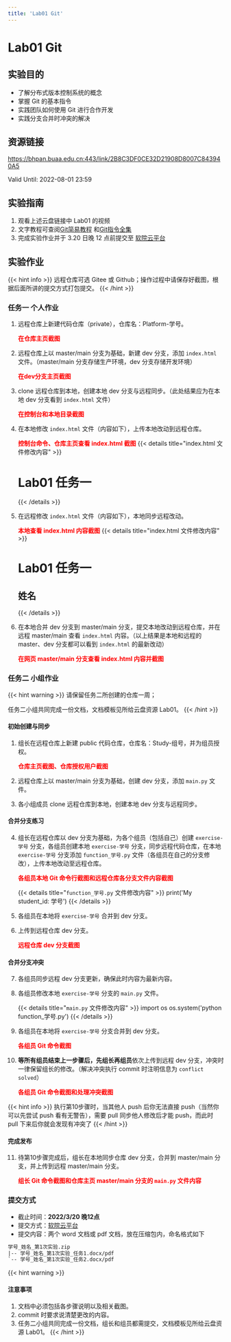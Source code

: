 ```yaml
---
title: 'Lab01 Git'
---
```


# Lab01 Git

## 实验目的

- 了解分布式版本控制系统的概念
- 掌握 Git 的基本指令
- 实践团队如何使用 Git 进行合作开发
- 实践分支合并时冲突的解决

## 资源链接

<a href="https://bhpan.buaa.edu.cn:443/link/2B8C3DF0CE32D21908D8007C843940A5" target="_blank">https://bhpan.buaa.edu.cn:443/link/2B8C3DF0CE32D21908D8007C843940A5</a>

Valid Until: 2022-08-01 23:59

## 实验指南

1. 观看上述云盘链接中 Lab01 的视频
2. 文字教程可查阅[Git简易教程](/SE-Labs/docs/labs/lab01/git/) 和[Git指令全集](/SE-Labs/docs/labs/lab01/git_command/)
3. 完成实验作业并于 3.20 日晚 12 点前提交至 <a href="https://scs.buaa.edu.cn/" target="_blank">软院云平台</a>

## 实验作业

{{< hint info >}}
远程仓库可选 Gitee 或 Github；操作过程中请保存好截图，根据后面所讲的提交方式打包提交。
{{< /hint >}}

### 任务一 个人作业

1. 远程仓库上新建代码仓库（private），仓库名：Platform-学号。
    
    <span style="color: red">**在仓库主页截图**</span>

2. 远程仓库上以 master/main 分支为基础，新建 dev 分支，添加 `index.html` 文件。（master/main 分支存储生产环境，dev 分支存储开发环境）
    
    <span style="color: red">**在dev分支主页截图**</span>

3. clone 远程仓库到本地，创建本地 dev 分支与远程同步。（此处结果应为在本地 dev 分支看到 `index.html` 文件）
    
    <span style="color: red">**在控制台和本地目录截图**</span>

4. 在本地修改 `index.html` 文件（内容如下），上传本地改动到远程仓库。
    
    <span style="color: red">**控制台命令、仓库主页查看 index.html 截图**</span>
    {{< details title="index.html 文件修改内容" >}}
    <!DOCTYPE html>
    <head>
        <meta charset="utf-8">
        <meta name="viewport" content="width=device-width,initial-scale=1.0,user-scalable=no,viewport-fit=cover">
        <meta name="keywords" content="北航软件工程基础">
        <title>Lab01 任务一</title>
    </head>
    <body>
        <h1>Lab01 任务一</h1>
    </body>
    </html>
    {{< /details >}}
5. 在远程修改 `index.html` 文件（内容如下），本地同步远程改动。

    <span style="color: red">**本地查看 index.html 内容截图**</span>
    {{< details title="index.html 文件修改内容" >}}
    <!DOCTYPE html>
    <head>
        <meta charset="utf-8">
        <meta name="viewport" content="width=device-width,initial-scale=1.0,user-scalable=no,viewport-fit=cover">
        <meta name="keywords" content="北航软件工程基础">
        <title>Lab01 任务一</title>
    </head>
    <body>
        <h1>Lab01 任务一</h1>
        <h2>姓名</h2>
    </body>
    </html>
    {{< /details >}}
6. 在本地合并 dev 分支到 master/main 分支，提交本地改动到远程仓库，并在远程 master/main 查看 `index.html` 内容。（以上结果是本地和远程的 master、dev 分支都可以看到 `index.html` 的最新改动）
    
    <span style="color: red">**在网页 master/main 分支查看 index.html 内容并截图**</span>


### 任务二 小组作业

{{< hint warning >}}
请保留任务二所创建的仓库一周；

任务二小组共同完成一份文档，文档模板见所给云盘资源 Lab01。
{{< /hint >}}

#### 初始创建与同步

1. 组长在远程仓库上新建 public 代码仓库，仓库名：Study-组号，并为组员授权。

    <span style="color: red">**仓库主页截图、仓库授权用户截图**</span>

2. 远程仓库上以 master/main 分支为基础，创建 dev 分支，添加 `main.py` 文件。

3. 各小组成员 clone 远程仓库到本地，创建本地 dev 分支与远程同步。

#### 合并分支练习

4. 组长在远程仓库以 dev 分支为基础，为各个组员（包括自己）创建 `exercise-学号` 分支，各组员创建本地 `exercise-学号` 分支，同步远程代码仓库，在本地 `exercise-学号` 分支添加 `function_学号.py` 文件（各组员在自己的分支修改），上传本地改动至远程仓库。

    <span style="color: red">**各组员本地 Git 命令行截图和远程仓库各分支文件内容截图**</span>

    {{< details title="`function_学号.py` 文件修改内容" >}}
    print('My student_id: 学号')
    {{< /details >}}

5. 各组员在本地将 `exercise-学号` 合并到 dev 分支。

6. 上传到远程仓库 dev 分支。

    <span style="color: red">**远程仓库 dev 分支截图**</span>

#### 合并分支冲突

7. 各组员同步远程 dev 分支更新，确保此时内容为最新内容。

8. 各组员修改本地 `exercise-学号` 分支的 `main.py` 文件。

    {{< details title="`main.py` 文件修改内容" >}}
    import os
    os.system('python function_学号.py')
    {{< /details >}}

9. 各组员在本地将 `exercise-学号` 分支合并到 dev 分支。

    <span style="color: red">**各组员 Git 命令截图**</span>

10. **等所有组员结束上一步骤后，先组长再组员**依次上传到远程 dev 分支，冲突时一律保留组长的修改。（解决冲突执行 commit 时注明信息为 `conflict solved`）

    <span style="color: red">**各组员 Git 命令截图和处理冲突截图**</span>

{{< hint info >}}
执行第10步骤时，当其他人 push 后你无法直接 push（当然你可以先尝试 push 看有无警告），需要 pull 同步他人修改后才能 push，而此时 pull 下来后你就会发现有冲突了
{{< /hint >}}

#### 完成发布

11. 待第10步骤完成后，组长在本地同步仓库 dev 分支，合并到 master/main 分支，并上传到远程 master/main 分支。

    <span style="color: red">**组长 Git 命令截图和仓库主页 master/main 分支的 `main.py` 文件内容**</span>


### 提交方式

- 截止时间：**2022/3/20 晚12点**
- 提交方式：<a href="https://scs.buaa.edu.cn/" target="_blank">软院云平台</a>
- 提交内容：两个 word 文档或 pdf 文档，放在压缩包内，命名格式如下

```txt
学号_姓名_第1次实验.zip
|-- 学号_姓名_第1次实验_任务1.docx/pdf
`-- 学号_姓名_第1次实验_任务2.docx/pdf
```

{{< hint warning >}}
#### 注意事项

1. 文档中必须包括各步骤说明以及相关截图。
2. commit 时要求说清楚更改的内容。
3. 任务二小组共同完成一份文档，组长和组员都需提交，文档模板见所给云盘资源 Lab01。
{{< /hint >}}